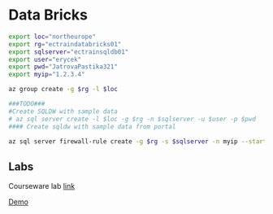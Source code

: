 # Data Bricks


```bash
export loc="northeurope"
export rg="ectraindatabricks01"
export sqlserver="ectrainsqldb01"
export user="erycek"
export pwd="JatrovaPastika321"
export myip="1.2.3.4"

az group create -g $rg -l $loc

###TODO### 
#Create SQLDW with sample data
# az sql server create -l $loc -g $rg -n $sqlserver -u $user -p $pwd
#### Create sqldw with sample data from portal

az sql server firewall-rule create -g $rg -s $sqlserver -n myip --start-ip-address $myip --end-ip-address $myip
```

## Labs
Courseware lab [link](https://github.com/MicrosoftLearning/DP-200-Implementing-an-Azure-Data-Solution/blob/master/instructions/dp-200-03_instructions.md)

[Demo](https://github.com/midomsft/DatabricksHOL#targetText=Intro%20To%20Azure%20Databricks%20Hands,engineering%20and%20data%20science%20platform.md)
